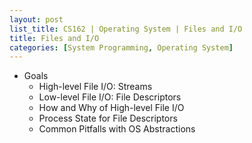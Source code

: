 ```yaml
---
layout: post
list_title: CS162 | Operating System | Files and I/O
title: Files and I/O
categories: [System Programming, Operating System]
---
```


- Goals
    - High-level File I/O: Streams
    - Low-level File I/O: File Descriptors
    - How and Why of High-level File I/O
    - Process State for File Descriptors
    - Common Pitfalls with OS Abstractions
